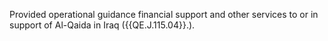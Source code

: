  Provided operational guidance financial support and other services to or in 
support of Al-Qaida in Iraq ({{QE.J.115.04}}.). 
